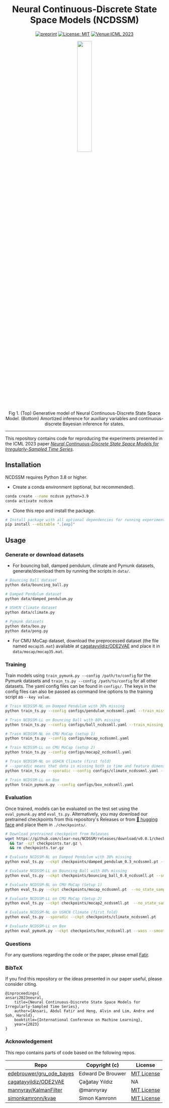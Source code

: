 <div align="center">

# Neural Continuous-Discrete State Space Models (NCDSSM) 

[![preprint](https://img.shields.io/static/v1?label=arXiv&message=2301.11308&color=B31B1B)](https://arxiv.org/abs/2301.11308)
[![License: MIT](https://img.shields.io/badge/License-MIT-yellow.svg)](https://opensource.org/licenses/MIT)
[![Venue:ICML 2023](https://img.shields.io/badge/Venue-ICML%202023-007CFF)](https://icml.cc/)

</div>

<p align="center">
  <img src="./assets/ncdssm.webp" width="30%">
  <br />
  <span>Fig 1. (Top) Generative model of Neural Continuous-Discrete State Space Model. (Bottom) Amortized inference for auxiliary variables and continuous-discrete Bayesian inference for states.</span>
</p>

____
This repository contains code for reproducing the experiments presented in the ICML 2023 paper [*Neural Continuous-Discrete State Space Models for Irregularly-Sampled Time Series*](https://arxiv.org/abs/2301.11308).

## Installation

NCDSSM requires Python 3.8 or higher.

* Create a conda environment (optional, but recommended).
```sh
conda create --name ncdssm python=3.9
conda activate ncdssm
```
* Clone this repo and install the package.
```sh
# Install package with all optional dependencies for running experiments
pip install --editable ".[exp]"
```

## Usage
### Generate or download datasets

* For bouncing ball, damped pendulum, climate and Pymunk datasets, generate/download them by running the scripts in `data/`. 
```sh
# Bouncing Ball dataset
python data/bouncing_ball.py

# Damped Pendulum dataset
python data/damped_pendulum.py

# USHCN Climate dataset
python data/climate.py

# Pymunk datasets
python data/box.py
python data/pong.py
```
* For CMU MoCap dataset, download the preprocessed dataset (the file named `mocap35.mat`) available at [cagatayyildiz/ODE2VAE](https://github.com/cagatayyildiz/ODE2VAE) and place it in `data/mocap/mocap35.mat`.

### Training

Train models using `train_pymunk.py --config /path/to/config` for the Pymunk datasets and `train_ts.py --config /path/to/config` for all other datasets. The yaml config files can be found in `configs/`. The keys in the config files can also be passed as command line options to the training script as `--key value`.
```sh
# Train NCDSSM-NL on Damped Pendulum with 30% missing
python train_ts.py --config configs/pendulum_ncdssmnl.yaml --train_missing_p 0.3

# Train NCDSSM-LL on Bouncing Ball with 80% missing
python train_ts.py --config configs/ball_ncdssmll.yaml --train_missing_p 0.8

# Train NCDSSM-NL on CMU MoCap (setup 1)
python train_ts.py --config configs/mocap_ncdssmnl.yaml

# Train NCDSSM-LL on CMU MoCap (setup 2)
python train_ts.py --config configs/mocap2_ncdssmll.yaml

# Train NCDSSM-NL on USHCN Climate (first fold)
# --sporadic means that data is missing both in time and feature dimensions
python train_ts.py --sporadic --config configs/climate_ncdssmnl.yaml --data_fold 0

# Train NCDSSM-LL on Box
python train_pymunk.py --config configs/box_ncdssmll.yaml
```

### Evaluation

Once trained, models can be evaluated on the test set using the `eval_pymunk.py` and `eval_ts.py`. Alternatively, you may download our pretrained checkpoints from this repository's Releases or from [:hugs: hugging face](https://huggingface.co/abdulfatir/NCDSSM) and place them in `./checkpoints/`.
```sh
# Download pretrained checkpoint from Releases
wget https://github.com/clear-nus/NCDSSM/releases/download/v0.0.1/checkpoints.tar.gz \
  && tar -xzf checkpoints.tar.gz \
  && rm checkpoints.tar.gz
```

```sh
# Evaluate NCDSSM-NL on Damped Pendulum with 30% missing
python eval_ts.py --ckpt checkpoints/damped_pendulum_0.3_ncdssmnl.pt --smooth

# Evaluate NCDSSM-LL on Bouncing Ball with 80% missing
python eval_ts.py --ckpt checkpoints/bouncing_ball_0.8_ncdssmll.pt --smooth

# Evaluate NCDSSM-NL on CMU MoCap (Setup 1)
python eval_ts.py --ckpt checkpoints/mocap_ncdssmnl.pt  --no_state_sampling --seed 0

# Evaluate NCDSSM-LL on CMU MoCap (Setup 2)
python eval_ts.py --ckpt checkpoints/mocap2_ncdssmll.pt  --no_state_sampling --seed 0

# Evaluate NCDSSM-NL on USHCN Climate (first fold)
python eval_ts.py --sporadic --ckpt checkpoints/climate_ncdssmnl.pt

# Evaluate NCDSSM-LL on Box
python eval_pymunk.py --ckpt checkpoints/box_ncdssmll.pt --wass --smooth --no_state_sampling --seed 0
```

### Questions

For any questions regarding the code or the paper, please email [Fatir](mailto:abdulfatir@u.nus.edu).

### BibTeX

If you find this repository or the ideas presented in our paper useful, please consider citing.
```
@inproceedings{
ansari2023neural,
    title={Neural Continuous-Discrete State Space Models for Irregularly-Sampled Time Series},
    author={Ansari, Abdul Fatir and Heng, Alvin and Lim, Andre and Soh, Harold},
    booktitle={International Conference on Machine Learning},
    year={2023}
}
```

### Acknowledgement 

This repo contains parts of code based on the following repos.

| Repo  | Copyright (c) | License |
| ------------- | ---------- | ------------- |
| [edebrouwer/gru_ode_bayes](https://github.com/edebrouwer/gru_ode_bayes)  |  Edward De Brouwer   | [MIT License](https://github.com/edebrouwer/gru_ode_bayes/blob/master/License.md) |
| [cagatayyildiz/ODE2VAE](https://github.com/cagatayyildiz/ODE2VAE)  | Çağatay Yıldız  | NA |
| [mannyray/KalmanFilter](https://github.com/mannyray/KalmanFilter) | @mannyray  | [MIT License](https://github.com/mannyray/KalmanFilter/blob/master/LICENSE) |
| [simonkamronn/kvae](https://github.com/simonkamronn/kvae) | Simon Kamronn | [MIT License](https://github.com/simonkamronn/kvae/blob/master/LICENSE)
